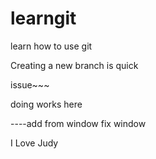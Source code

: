 # learngit
learn how to use git

Creating a new branch is quick


issue~~~

doing works here

----add from window
fix window

I Love Judy
